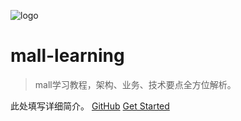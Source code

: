   ![logo](static/image/wrj.jpg)
  # mall-learning
  > mall学习教程，架构、业务、技术要点全方位解析。

  此处填写详细简介。
  [GitHub](https://github.com/macrozheng/mall-learning)
  [Get Started](README.md)
